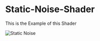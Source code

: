 # Static-Noise-Shader

This is the Example of this Shader

![Static Noise](https://user-images.githubusercontent.com/46512895/151552097-c1db1ca2-d34f-4ac8-ac4f-c681ae15375d.png)
